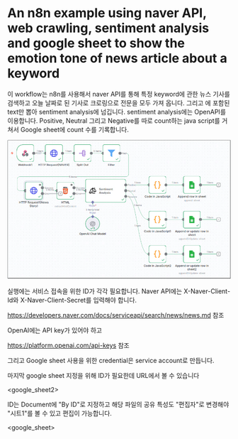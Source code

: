 # An n8n example using naver API, web crawling, sentiment analysis and google sheet to show the emotion tone of news article about a keyword

이 workflow는 n8n를 사용해서 naver API를 통해 특정 keyword에 관한 뉴스 기사를 검색하고 오늘 날짜로 된 기사로 크로링으로 전문을 모두 가져 옵니다.  그리고 <body>에 포함된 text만 뽑아 sentiment analysis에 넘깁니다. sentiment analysis에는 OpenAPI를 이용합니다. Positive, Neutral 그리고 Negative를 따로 count하는 java script를 거쳐서 Google sheet에 count 수를 기록합니다. 

![Alt text](overall.png)
  
실행에는 서비스 접속을 위한 ID가 각각 필요합니다.  Naver API에는 X-Naver-Client-Id와 X-Naver-Client-Secret를 입력해야 합니다.

<naver>

https://developers.naver.com/docs/serviceapi/search/news/news.md  참조


OpenAI에는 API key가 있어야 하고 

<openai>

https://platform.openai.com/api-keys  참조

그리고 Google sheet 사용을 위한 credential은 service account로 만듭니다. 

<google>

마지막 google sheet 지정을 위해 ID가 필요한데 URL에서 볼 수 있습니다

<google_sheet2>

ID는 Document에 "By ID"로 지정하고 해당 파일의 공유 특성도 "편집자"로 변경해야 "시트1"를 볼 수 있고 편집이 가능합니다. 

<google_sheet>






